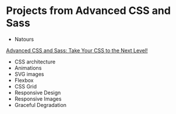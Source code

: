 # Projects from Advanced CSS and Sass

- Natours

[Advanced CSS and Sass: Take Your CSS to the Next Level!](https://www.udemy.com/advanced-css-and-sass "Advanced CSS and Sass")

- CSS architecture
- Animations
- SVG images
- Flexbox
- CSS Grid
- Responsive Design
- Responsive Images
- Graceful Degradation
